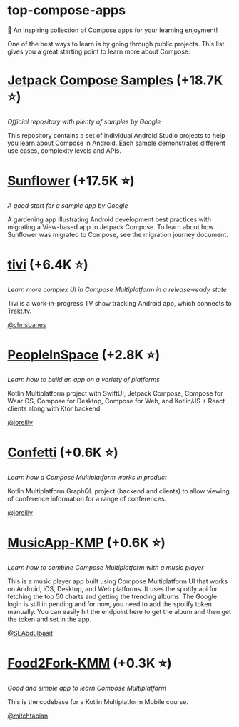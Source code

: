 # top-compose-apps
📖 An inspiring collection of Compose apps for your learning enjoyment!

One of the best ways to learn is by going through public projects. This list gives you a great starting point to learn more about Compose.

# [Jetpack Compose Samples](https://github.com/android/compose-samples) (+18.7K ⭐)
_Official repository with plenty of samples by Google_

This repository contains a set of individual Android Studio projects to help you learn about Compose in Android. Each sample demonstrates different use cases, complexity levels and APIs.

# [Sunflower](https://github.com/android/sunflower) (+17.5K ⭐)
_A good start for a sample app by Google_

A gardening app illustrating Android development best practices with migrating a View-based app to Jetpack Compose. To learn about how Sunflower was migrated to Compose, see the migration journey document.

# [tivi](https://github.com/chrisbanes/tivi) (+6.4K ⭐)
_Learn more complex UI in Compose Multiplatform in a release-ready state_

Tivi is a work-in-progress TV show tracking Android app, which connects to Trakt.tv.

[@chrisbanes](https://github.com/chrisbanes)


# [PeopleInSpace](https://github.com/joreilly/PeopleInSpace) (+2.8K ⭐)
_Learn how to build an app on a variety of platforms_

Kotlin Multiplatform project with SwiftUI, Jetpack Compose, Compose for Wear OS, Compose for Desktop, Compose for Web, and Kotlin/JS + React clients along with Ktor backend. 

[@joreilly](https://github.com/joreilly)


# [Confetti]([https://github.com/joreilly/PeopleInSpace](https://github.com/joreilly/Confetti)) (+0.6K ⭐)
_Learn how a Compose Multiplatform works in product_

Kotlin Multiplatform GraphQL project (backend and clients) to allow viewing of conference information for a range of conferences.

[@joreilly](https://github.com/joreilly)

# [MusicApp-KMP](https://github.com/SEAbdulbasit/MusicApp-KMP) (+0.6K ⭐)
_Learn how to combine Compose Multiplatform with a music player_

This is a music player app built using Compose Multiplatform UI that works on Android, iOS, Desktop, and Web platforms. It uses the spotify api for fetching the top 50 charts and getting the trending albums. The Google login is still in pending and for now, you need to add the spotify token manually. You can easily hit the endpoint here to get the album and then get the token and set in the app.

[@SEAbdulbasit](https://github.com/SEAbdulbasit)


# [Food2Fork-KMM](https://github.com/mitchtabian/Food2Fork-KMM) (+0.3K ⭐)
_Good and simple app to learn Compose Multiplatform_

This is the codebase for a Kotlin Multiplatform Mobile course.

[@mitchtabian](https://github.com/mitchtabian)
